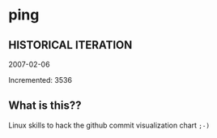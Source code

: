 # ping

## HISTORICAL ITERATION
2007-02-06

Incremented: 3536

## What is this?? 
Linux skills to hack the github commit visualization chart `;-)`
